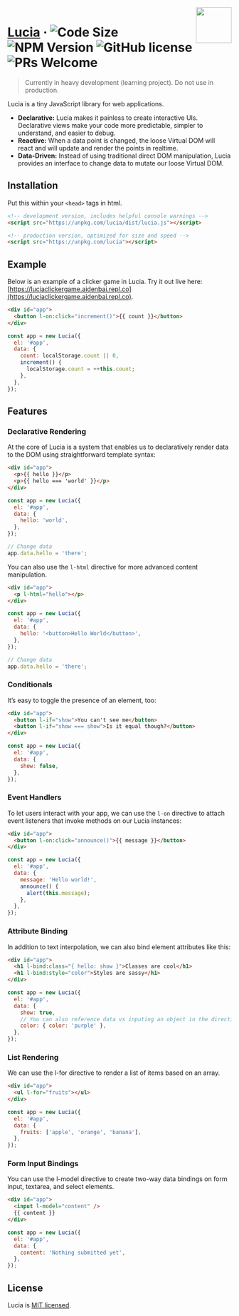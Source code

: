 <img src="https://github.com/luciadotjs/lucia/raw/master/.github/img/logo.svg" width="80px" align="right" />

# [Lucia](https://lucia.js.org) &middot; ![Code Size](https://badgen.net/badgesize/brotli/https/unpkg.com/lucia?color=7460E1&style=flat-square) ![NPM Version](https://img.shields.io/npm/v/lucia?color=%23C454FF&style=flat-square) ![GitHub license](https://img.shields.io/badge/license-MIT-blue.svg?color=%23E676AA&style=flat-square) ![PRs Welcome](https://img.shields.io/badge/PRs-welcome-brightgreen.svg?color=%23FA8A7C&style=flat-square)

> Currently in heavy development (learning project). Do not use in production.

Lucia is a tiny JavaScript library for web applications.

- **Declarative:** Lucia makes it painless to create interactive UIs. Declarative views make your code more predictable, simpler to understand, and easier to debug.
- **Reactive:** When a data point is changed, the loose Virtual DOM will react and will update and render the points in realtime.
- **Data-Driven:** Instead of using traditional direct DOM manipulation, Lucia provides an interface to change data to mutate our loose Virtual DOM.

## Installation

Put this within your `<head>` tags in html.

```html
<!-- development version, includes helpful console warnings -->
<script src="https://unpkg.com/lucia/dist/lucia.js"></script>
```

```html
<!-- production version, optimized for size and speed -->
<script src="https://unpkg.com/lucia"></script>
```

## Example

Below is an example of a clicker game in Lucia. Try it out live here: [https://luciaclickergame.aidenbai.repl.co](https://luciaclickergame.aidenbai.repl.co).

```html
<div id="app">
  <button l-on:click="increment()">{{ count }}</button>
</div>
```

```js
const app = new Lucia({
  el: '#app',
  data: {
    count: localStorage.count || 0,
    increment() {
      localStorage.count = ++this.count;
    },
  },
});
```

## Features

### Declarative Rendering

At the core of Lucia is a system that enables us to declaratively render data to the DOM using straightforward template syntax:

```html
<div id="app">
  <p>{{ hello }}</p>
  <p>{{ hello === 'world' }}</p>
</div>
```

```js
const app = new Lucia({
  el: '#app',
  data: {
    hello: 'world',
  },
});

// Change data
app.data.hello = 'there';
```

You can also use the `l-html` directive for more advanced content manipulation.

```html
<div id="app">
  <p l-html="hello"></p>
</div>
```

```js
const app = new Lucia({
  el: '#app',
  data: {
    hello: '<button>Hello World</button>',
  },
});

// Change data
app.data.hello = 'there';
```

### Conditionals

It’s easy to toggle the presence of an element, too:

```html
<div id="app">
  <button l-if="show">You can't see me</button>
  <button l-if="show === show">Is it equal though?</button>
</div>
```

```js
const app = new Lucia({
  el: '#app',
  data: {
    show: false,
  },
});
```

### Event Handlers

To let users interact with your app, we can use the `l-on` directive to attach event listeners that invoke methods on our Lucia instances:

```html
<div id="app">
  <button l-on:click="announce()">{{ message }}</button>
</div>
```

```js
const app = new Lucia({
  el: '#app',
  data: {
    message: 'Hello world!',
    announce() {
      alert(this.message);
    },
  },
});
```

### Attribute Binding

In addition to text interpolation, we can also bind element attributes like this:

```html
<div id="app">
  <h1 l-bind:class="{ hello: show }">Classes are cool</h1>
  <h1 l-bind:style="color">Styles are sassy</h1>
</div>
```

```js
const app = new Lucia({
  el: '#app',
  data: {
    show: true,
    // You can also reference data vs inputing an object in the directive itself
    color: { color: 'purple' },
  },
});
```

### List Rendering

We can use the l-for directive to render a list of items based on an array.

```html
<div id="app">
  <ul l-for="fruits"></ul>
</div>
```

```js
const app = new Lucia({
  el: '#app',
  data: {
    fruits: ['apple', 'orange', 'banana'],
  },
});
```

### Form Input Bindings

You can use the l-model directive to create two-way data bindings on form input, textarea, and select elements.

```html
<div id="app">
  <input l-model="content" />
  {{ content }}
</div>
```

```js
const app = new Lucia({
  el: '#app',
  data: {
    content: 'Nothing submitted yet',
  },
});
```

## License

Lucia is [MIT licensed](LICENSE.md).
